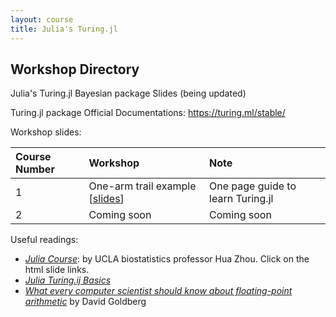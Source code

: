 ```yaml
---
layout: course
title: Julia's Turing.jl
---
```


## Workshop Directory

Julia's Turing.jl Bayesian package Slides (being updated)

Turing.jl package Official Documentations: <https://turing.ml/stable/>

Workshop slides:

| Course Number | Workshop | Note |
|:-----------|:-----------|:------------|
| 1 | One-arm trail example \[[slides](./slides/Julia_OneArmTrial_BinaryEndpoint.html)\] | One page guide to learn Turing.jl |
| 2 | Coming soon | Coming soon |

Useful readings:  

* [_Julia Course_](https://ucla-biostat-257-2020spring.github.io/schedule/schedule.html): by UCLA biostatistics professor Hua Zhou. Click on the html slide links.
* [_Julia Turing.ij Basics_](https://turing.ml/dev/docs/using-turing/guide)
* [_What every computer scientist should know about floating-point arithmetic_](https://docs.oracle.com/cd/E19957-01/806-3568/ncg_goldberg.html) by David Goldberg